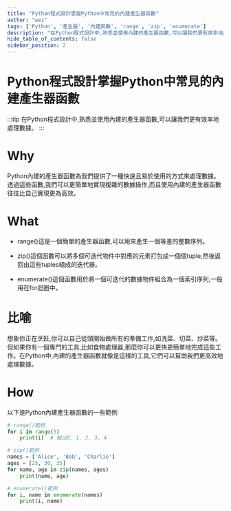 ```yaml
---
title: "Python程式設計掌握Python中常見的內建產生器函數"
author: "wei"
tags: ['Python', '產生器', '內建函數', 'range', 'zip', 'enumerate']
description: "在Python程式設計中,熟悉並使用內建的產生器函數,可以讓我們更有效率地處理數據。"
hide_table_of_contents: false
sidebar_position: 2
---
```


# Python程式設計掌握Python中常見的內建產生器函數

:::tip
在Python程式設計中,熟悉並使用內建的產生器函數,可以讓我們更有效率地處理數據。
:::

# Why

Python內建的產生器函數為我們提供了一種快速且易於使用的方式來處理數據。透過這些函數,我們可以更簡單地實現複雜的數據操作,而且使用內建的產生器函數往往比自己實現更為高效。

# What

- range()這是一個簡單的產生器函數,可以用來產生一個等差的整數序列。

- zip()這個函數可以將多個可迭代物件中對應的元素打包成一個個tuple,然後返回由這些tuples組成的迭代器。

- enumerate()這個函數用於將一個可迭代的數據物件組合為一個索引序列,一般用在for迴圈中。

# 比喻

想象你正在烹飪,你可以自己從頭開始做所有的準備工作,如洗菜、切菜、炒菜等。但如果你有一個專門的工具,比如食物處理器,那麼你可以更快更簡單地完成這些工作。在Python中,內建的產生器函數就像是這樣的工具,它們可以幫助我們更高效地處理數據。

# How

以下是Python內建產生器函數的一些範例

```python
# range()範例
for i in range(5)
    print(i)  # 輸出0, 1, 2, 3, 4

# zip()範例
names = ['Alice', 'Bob', 'Charlie']
ages = [25, 30, 35]
for name, age in zip(names, ages)
    print(name, age)

# enumerate()範例
for i, name in enumerate(names)
    print(i, name)

```

